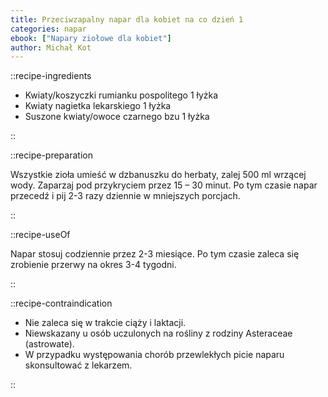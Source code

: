 ```yaml
---
title: Przeciwzapalny napar dla kobiet na co dzień 1
categories: napar
ebook: ["Napary ziołowe dla kobiet"]
author: Michał Kot
---
```


::recipe-ingredients

- Kwiaty/koszyczki rumianku pospolitego 1 łyżka
- Kwiaty nagietka lekarskiego 1 łyżka
- Suszone kwiaty/owoce czarnego bzu 1 łyżka

::

::recipe-preparation

Wszystkie zioła umieść w dzbanuszku do herbaty, zalej 500 ml wrzącej wody. Zaparzaj pod przykryciem przez 15 – 30 minut. Po tym czasie napar przecedź i pij 2-3 razy dziennie w mniejszych porcjach.

::

::recipe-useOf

Napar stosuj codziennie przez 2-3 miesiące. Po tym czasie zaleca się zrobienie przerwy na okres 3-4 tygodni.

::

::recipe-contraindication

- Nie zaleca się w trakcie ciąży i laktacji.
- Niewskazany u osób uczulonych na rośliny z rodziny Asteraceae (astrowate).
- W przypadku występowania chorób przewlekłych picie naparu skonsultować z lekarzem.

::